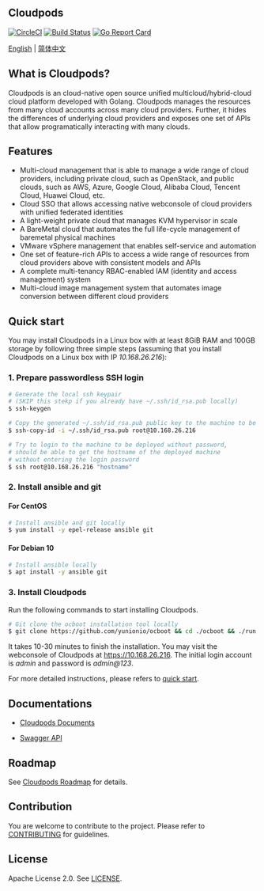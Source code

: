 ## Cloudpods

[![CircleCI](https://circleci.com/gh/yunionio/cloudpods.svg?style=svg)](https://circleci.com/gh/yunionio/cloudpods)
[![Build Status](https://travis-ci.com/yunionio/cloudpods.svg?branch=master)](https://travis-ci.com/yunionio/cloudpods/branches)
[![Go Report Card](https://goreportcard.com/badge/github.com/yunionio/cloudpods)](https://goreportcard.com/report/github.com/yunionio/cloudpods)

[English](./README.md) | [简体中文](./README-CN.md)

## What is Cloudpods?

Cloudpods is an cloud-native open source unified multicloud/hybrid-cloud cloud platform developed with Golang. Cloudpods manages the resources from many cloud accounts across many cloud providers. Further, it hides the differences of underlying cloud providers and exposes one set of APIs that allow programatically interacting with many clouds.

## Features

* Multi-cloud management that is able to manage a wide range of cloud providers, including private cloud, such as OpenStack, and public clouds, such as AWS, Azure, Google Cloud, Alibaba Cloud, Tencent Cloud, Huawei Cloud, etc.
* Cloud SSO that allows accessing native webconsole of cloud providers with unified federated identities
* A light-weight private cloud that manages KVM hypervisor in scale
* A BareMetal cloud that automates the full life-cycle management of baremetal physical machines
* VMware vSphere management that enables self-service and automation
* One set of feature-rich APIs to access a wide range of resources from cloud providers above with consistent models and APIs
* A complete multi-tenancy RBAC-enabled IAM (identity and access management) system
* Multi-cloud image management system that automates image conversion between different cloud providers

## Quick start

You may install Cloudpods in a Linux box with at least 8GiB RAM and 100GB storage by following three simple steps (assuming that you install Cloudpods on a Linux box with IP *10.168.26.216*):

### 1. Prepare passwordless SSH login

```bash
# Generate the local ssh keypair
# (SKIP this stekp if you already have ~/.ssh/id_rsa.pub locally)
$ ssh-keygen

# Copy the generated ~/.ssh/id_rsa.pub public key to the machine to be deployed
$ ssh-copy-id -i ~/.ssh/id_rsa.pub root@10.168.26.216

# Try to login to the machine to be deployed without password,
# should be able to get the hostname of the deployed machine
# without entering the login password
$ ssh root@10.168.26.216 "hostname"
```
### 2. Install ansible and git

#### For CentOS
```bash
# Install ansible and git locally
$ yum install -y epel-release ansible git
```
#### For Debian 10
```bash
# Install ansible locally
$ apt install -y ansible git
```

### 3. Install Cloudpods

Run the following commands to start installing Cloudpods.

```bash
# Git clone the ocboot installation tool locally
$ git clone https://github.com/yunionio/ocboot && cd ./ocboot && ./run.py 10.168.26.216
```

It takes 10-30 minutes to finish the installation. You may visit the webconsole of Cloudpods at https://10.168.26.216. The initial login account is *admin* and password is *admin@123*.

For more detailed instructions, please refers to [quick start](https://docs.yunion.io/en/docs/quickstart/).

## Documentations

- [Cloudpods Documents](https://docs.yunion.io/en)

- [Swagger API](https://docs.yunion.io/en/docs/swagger/)

## Roadmap

See [Cloudpods Roadmap](https://docs.yunion.io/en/docs/roadmap/) for details.

## Contribution

You are welcome to contribute to the project. Please refer to [CONTRIBUTING](./CONTRIBUTING.md) for guidelines.

## License

Apache License 2.0. See [LICENSE](./LICENSE).
